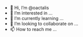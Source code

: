 - 👋 Hi, I’m @oactalis
- 👀 I’m interested in ...
- 🌱 I’m currently learning ...
- 💞️ I’m looking to collaborate on ...
- 📫 How to reach me ...

<!---
oactalis/oactalis is a ✨ special ✨ repository because its `README.md` (this file) appears on your GitHub profile.
You can click the Preview link to take a look at your changes.
--->
